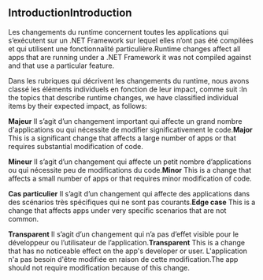 ## <a name="introduction"></a><span data-ttu-id="19d3c-101">Introduction</span><span class="sxs-lookup"><span data-stu-id="19d3c-101">Introduction</span></span>
<span data-ttu-id="19d3c-102">Les changements du runtime concernent toutes les applications qui s’exécutent sur un .NET Framework sur lequel elles n’ont pas été compilées et qui utilisent une fonctionnalité particulière.</span><span class="sxs-lookup"><span data-stu-id="19d3c-102">Runtime changes affect all apps that are running under a .NET Framework it was not compiled against and that use a particular feature.</span></span>

<span data-ttu-id="19d3c-103">Dans les rubriques qui décrivent les changements du runtime, nous avons classé les éléments individuels en fonction de leur impact, comme suit :</span><span class="sxs-lookup"><span data-stu-id="19d3c-103">In the topics that describe runtime changes, we have classified individual items by their expected impact, as follows:</span></span>

<span data-ttu-id="19d3c-104">**Majeur** Il s’agit d’un changement important qui affecte un grand nombre d'applications ou qui nécessite de modifier significativement le code.</span><span class="sxs-lookup"><span data-stu-id="19d3c-104">**Major** This is a significant change that affects a large number of apps or that requires substantial modification of code.</span></span>

<span data-ttu-id="19d3c-105">**Mineur** Il s’agit d’un changement qui affecte un petit nombre d’applications ou qui nécessite peu de modifications du code.</span><span class="sxs-lookup"><span data-stu-id="19d3c-105">**Minor** This is a change that affects a small number of apps or that requires minor modification of code.</span></span>

<span data-ttu-id="19d3c-106">**Cas particulier** Il s’agit d’un changement qui affecte des applications dans des scénarios très spécifiques qui ne sont pas courants.</span><span class="sxs-lookup"><span data-stu-id="19d3c-106">**Edge case** This is a change that affects apps under very specific scenarios that are not common.</span></span>

<span data-ttu-id="19d3c-107">**Transparent** Il s’agit d’un changement qui n’a pas d’effet visible pour le développeur ou l’utilisateur de l’application.</span><span class="sxs-lookup"><span data-stu-id="19d3c-107">**Transparent** This is a change that has no noticeable effect on the app's developer or user.</span></span> <span data-ttu-id="19d3c-108">L'application n'a pas besoin d'être modifiée en raison de cette modification.</span><span class="sxs-lookup"><span data-stu-id="19d3c-108">The app should not require modification because of this change.</span></span>
